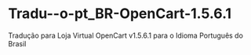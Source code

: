 Tradu--o-pt_BR-OpenCart-1.5.6.1
===============================

Tradução para Loja Virtual OpenCart v1.5.6.1 para o Idioma Português do Brasil
